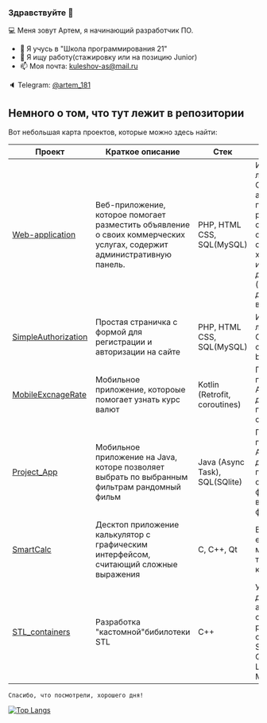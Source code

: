 ### Здравствуйте 👋
💻 Меня зовут Артем, я начинающий разработчик ПО.

- 🔭 Я учусь в "Школа программирования 21"
- 💼 Я ищу работу(стажировку или на позицию Junior)
- 📫 Моя почта: kuleshov-as@mail.ru

🔈 Telegram: [@artem_181](https://t.me/artem_181)

## Немного о том, что тут лежит в репозитории

Вот небольшая карта проектов, которые можно здесь найти:

Проект | Краткое описание | Стек | Комментарий
--------|-----------------|------|-------
[Web-application](https://github.com/levifeyd/Web-application) | Веб-приложение, которое помогает разместить объявление о своих коммерческих услугах, содержит административную панель. | PHP, HTML CSS, SQL(MySQL)| Использовался локальный сервер OpenServer, административная панель позволяет редактировать содержимое сайта с объявлением. Для хранения данных использовал базу данных MySQL.(проект на этапе доработки, выполнен на 90%)
[SimpleAuthorization](https://github.com/levifeyd/SimpleAuthorization) | Простая страничка с формой для регистрации и авторизации на сайте| PHP, HTML CSS, SQL(MySQL)| Использовался локальный сервер OpenServer. Для стилей фреймворк bootsrap.
[MobileExcnageRate](https://github.com/levifeyd/MobileExcnageRate) | Мобильное приложение, котороые помогает узнать курс валют | Kotlin (Retrofit, coroutines) | Прилоежние подключается к API "Приват Банк", делает запрос на получение данныз о курсе валют
[Project_App](https://github.com/levifeyd/Project_App) |Мобильное приложение на Java, которе позволяет выбрать по выбранным фильтрам рандомный фильм| Java (Async Task), SQL(SQlite) | Приложение подключается к API "Кинопоиск" и деалет запрос для получения данных о рандомном фильме по выбранным фильтрам.
[SmartCalc](https://github.com/levifeyd/Smart_calculator) | Десктоп приложение калькулятор с графическим интерфейсом, считающий сложные выражения| C, C++, Qt | В репозитории есть сборки для мака (macOS), а также исходный код
[STL_containers](https://github.com/levifeyd/containers) | Разработка "кастомной"бибилотеки STL | С++ | Учебный проект для изуение алгоритмов и структур данных, реализация структур данных Stack(стэк), Queue(очередь), List, Map, Set, MultiSet,Vector.

`Спасибо, что посмотрели, хорошего дня!`


[![Top Langs](https://github-readme-stats.vercel.app/api/top-langs/?username=levifeyd)](https://github.com/anuraghazra/github-readme-stats)



<!--
**levifeyd/levifeyd** is a ✨ _special_ ✨ repository because its `README.md` (this file) appears on your GitHub profile.

Here are some ideas to get you started:

- 🔭 I’m currently working on ...
- 🌱 I’m currently learning ...
- 👯 I’m looking to collaborate on ...
- 🤔 I’m looking for help with ...
- 💬 Ask me about ...
- 📫 How to reach me: ...
- 😄 Pronouns: ...
- ⚡ Fun fact: ...
-->
